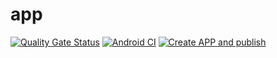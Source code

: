 # app
[![Quality Gate Status](https://sonarcloud.io/api/project_badges/measure?project=karlosarr_app&metric=alert_status)](https://sonarcloud.io/summary/new_code?id=karlosarr_app)
[![Android CI](https://github.com/karlosarr/app/actions/workflows/ci.yml/badge.svg)](https://github.com/karlosarr/app/actions/workflows/ci.yml)
[![Create APP and publish](https://github.com/karlosarr/app/actions/workflows/build.yml/badge.svg)](https://github.com/karlosarr/app/actions/workflows/build.yml)
